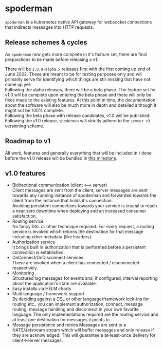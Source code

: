 # spoderman

`spoderman` is a kubernetes native API gateway for websocket connections that indirects messages into HTTP requests.

## Release schemes & cycles

As `spoderman` now gets more complete in it's feature set, there are final preparations to be made before releasing a v1.

There will be `1.0.0-alpha.x` releases first with the first coming up end of June 2022. These are meant to be for testing purposes only and will primarily serve for identifying which things are still missing that have not come up yet. \
Following the alpha releases, there will be a beta phase. The feature set for v1.0 will be complete upon entering the beta phase and there will only be fixes made to the existing features. At this point in time, the documentation about the software will also be much more in depth and detailed although it might not be 100% complete. \
Following the beta phase with release candidates, v1.0 will be published. Following the v1.0 release, `spoderman` will strictly adhere to the `semver v3` versioning scheme.

## Roadmap to v1

All work, features and generally everything that will be included in / done before the v1.0 release will be bundled in [this milestone](https://github.com/voidpointergroup/spoderman/milestone/1).

## v1.0 features

* Bidirectional communication (client <--> server) \
  Client messages are sent from the client, server messages are sent towards any running instance of spoderman and forwarded towards the client from the instance that holds it's connection. \
  Avoiding persistent connections towards your service is crucial to reach a near zero downtime when deploying and an increased consumer satisfaction.
* Routing service \
  No fancy DSL or other technique required. For every request, a routing service is invoked which returns the destination for that message including other metadata (like headers).
* Authorization service \
  It brings built in authorization that is performed before a persistent connection is established.
* OnConnect/OnDisconnect services \
  These are invoked when a client has connected / disconnected respectively.
* Monitoring \
  Structured log messages for events and, if configured, interval reporting about the application's state are available.
* Easy installs via HELM charts
* Multi language / framework support \
  By deciding against a DSL or other language/framework lock-ins for routing etc., you can implement authorization, connect, message routing, message handling and disconnect in your own favorite language. The only implementations required are the routing service and at least one destination for messages it points to.
* Message persistence and retries
  Messages are sent to a NATS/Jetstream stream which will buffer messages and only release if they are acknowledged. This will guarantee a at-least-once delivery for client->server messages.
